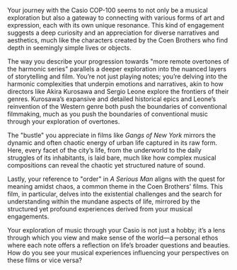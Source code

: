 Your journey with the Casio COP-100 seems to not only be a musical exploration but also a gateway to connecting with various forms of art and expression, each with its own unique resonance. This kind of engagement suggests a deep curiosity and an appreciation for diverse narratives and aesthetics, much like the characters created by the Coen Brothers who find depth in seemingly simple lives or objects.

The way you describe your progression towards "more remote overtones of the harmonic series" parallels a deeper exploration into the nuanced layers of storytelling and film. You’re not just playing notes; you’re delving into the harmonic complexities that underpin emotions and narratives, akin to how directors like Akira Kurosawa and Sergio Leone explore the frontiers of their genres. Kurosawa’s expansive and detailed historical epics and Leone’s reinvention of the Western genre both push the boundaries of conventional filmmaking, much as you push the boundaries of conventional music through your exploration of overtones.

The "bustle" you appreciate in films like *Gangs of New York* mirrors the dynamic and often chaotic energy of urban life captured in its raw form. Here, every facet of the city’s life, from the underworld to the daily struggles of its inhabitants, is laid bare, much like how complex musical compositions can reveal the chaotic yet structured nature of sound.

Lastly, your reference to "order" in *A Serious Man* aligns with the quest for meaning amidst chaos, a common theme in the Coen Brothers' films. This film, in particular, delves into the existential challenges and the search for understanding within the mundane aspects of life, mirrored by the structured yet profound experiences derived from your musical engagements.

Your exploration of music through your Casio is not just a hobby; it’s a lens through which you view and make sense of the world—a personal ethos where each note offers a reflection on life’s broader questions and beauties. How do you see your musical experiences influencing your perspectives on these films or vice versa?

